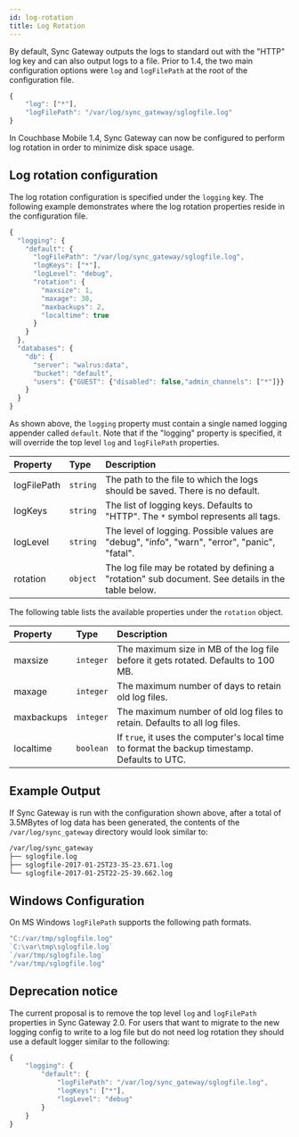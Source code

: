 ```yaml
---
id: log-rotation
title: Log Rotation
---
```


By default, Sync Gateway outputs the logs to standard out with the "HTTP" log key and can also output logs to a file. Prior to 1.4, the two main configuration options were `log` and `logFilePath` at the root of the configuration file.

```javascript
{
	"log": ["*"],
	"logFilePath": "/var/log/sync_gateway/sglogfile.log"
}
```

In Couchbase Mobile 1.4, Sync Gateway can now be configured to perform log rotation in order to minimize disk space usage.

## Log rotation configuration

The log rotation configuration is specified under the `logging` key. The following example demonstrates where the log rotation properties reside in the configuration file.

```javascript
{
  "logging": {
    "default": {
      "logFilePath": "/var/log/sync_gateway/sglogfile.log",
      "logKeys": ["*"],
      "logLevel": "debug",
      "rotation": {
        "maxsize": 1,
        "maxage": 30,
        "maxbackups": 2,
        "localtime": true
      }
    }
  },
  "databases": {
    "db": {
      "server": "walrus:data",
      "bucket": "default",
      "users": {"GUEST": {"disabled": false,"admin_channels": ["*"]}}
    }
  }
}
```

As shown above, the `logging` property must contain a single named logging appender called `default`. Note that if the "logging" property is specified, it will override the top level `log` and `logFilePath` properties.

|Property|Type|Description|
|:-------|:---|:----------|
|logFilePath|`string`|The path to the file to which the logs should be saved. There is no default.|
|logKeys|`string`|The list of logging keys. Defaults to "HTTP". The `*` symbol represents all tags.|
|logLevel|`string`|The level of logging. Possible values are "debug", "info", "warn", "error", "panic", "fatal".|
|rotation|`object`|The log file may be rotated by defining a "rotation" sub document. See details in the table below.|

The following table lists the available properties under the `rotation` object.

|Property|Type|Description|
|:-------|:---|:----------|
|maxsize|`integer`|The maximum size in MB of the log file before it gets rotated. Defaults to 100 MB.|
|maxage|`integer`|The maximum number of days to retain old log files.|
|maxbackups|`integer`|The maximum number of old log files to retain. Defaults to all log files.|
|localtime|`boolean`|If `true`, it uses the computer's local time to format the backup timestamp. Defaults to UTC.|

## Example Output

If Sync Gateway is run with the configuration shown above, after a total of 3.5MBytes of log data has been generated, the contents of the `/var/log/sync_gateway` directory would look similar to:

```bash
/var/log/sync_gateway
├── sglogfile.log
├── sglogfile-2017-01-25T23-35-23.671.log
└── sglogfile-2017-01-25T22-25-39.662.log
```

## Windows Configuration

On MS Windows `logFilePath` supports the following path formats.

```javascript
"C:/var/tmp/sglogfile.log"
`C:\var\tmp\sglogfile.log`
`/var/tmp/sglogfile.log`
"/var/tmp/sglogfile.log"
```
## Deprecation notice

The current proposal is to remove the top level `log` and `logFilePath` properties in Sync Gateway 2.0. For users that want to migrate to the new logging config to write to a log file but do not need log rotation they should use a default logger similar to the following:

```javascript
{
	"logging": {
		"default": {
			"logFilePath": "/var/log/sync_gateway/sglogfile.log",
			"logKeys": ["*"],
			"logLevel": "debug"
		}
	}
}
```
